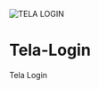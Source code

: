 ![TELA LOGIN](https://user-images.githubusercontent.com/91758479/158228889-ebba064e-a9a4-4539-a155-a14a3d6b08f6.jpg)
# Tela-Login
Tela Login 
